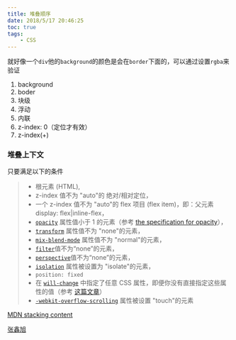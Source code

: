 ```yaml
---
title: 堆叠顺序
date: 2018/5/17 20:46:25
toc: true
tags:
	- CSS
---
```


就好像一个`div`他的`background`的颜色是会在`border`下面的，可以通过设置`rgba`来验证

1. background
2. boder
3. 块级
4. 浮动
5. 内联
6. z-index: 0（定位才有效）
7. z-index(+)

<!--more-->

### 堆叠上下文

只要满足以下的条件

> - 根元素 (HTML),
> - z-index 值不为 "auto"的 绝对/相对定位，
> - 一个 z-index 值不为 "auto"的 flex 项目 (flex item)，即：父元素 display: flex|inline-flex，
> - [`opacity`](https://developer.mozilla.org/zh-CN/docs/Web/CSS/opacity) 属性值小于 1 的元素（参考 [the specification for opacity](http://www.w3.org/TR/css3-color/#transparency)），
> - [`transform`](https://developer.mozilla.org/zh-CN/docs/Web/CSS/transform) 属性值不为 "none"的元素，
> - [`mix-blend-mode`](https://developer.mozilla.org/zh-CN/docs/Web/CSS/mix-blend-mode) 属性值不为 "normal"的元素，
> - [`filter`](https://developer.mozilla.org/zh-CN/docs/Web/CSS/filter)值不为“none”的元素，
> - [`perspective`](https://developer.mozilla.org/zh-CN/docs/Web/CSS/perspective)值不为“none”的元素，
> - [`isolation`](https://developer.mozilla.org/zh-CN/docs/Web/CSS/isolation) 属性被设置为 "isolate"的元素，
> - `position: fixed`
> - 在 [`will-change`](https://developer.mozilla.org/zh-CN/docs/Web/CSS/will-change) 中指定了任意 CSS 属性，即便你没有直接指定这些属性的值（参考 [这篇文章](http://dev.opera.com/articles/css-will-change-property/)）
> - [`-webkit-overflow-scrolling`](https://developer.mozilla.org/zh-CN/docs/Web/CSS/-webkit-overflow-scrolling) 属性被设置 "touch"的元素

[MDN stacking content](https://developer.mozilla.org/zh-CN/docs/Web/Guide/CSS/Understanding_z_index/The_stacking_context)

[张鑫旭](http://www.zhangxinxu.com/wordpress/2016/01/understand-css-stacking-context-order-z-index/)